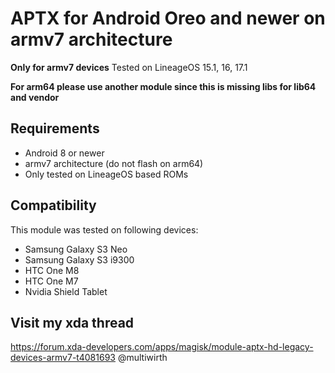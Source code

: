 # APTX for Android Oreo and newer on armv7 architecture

**Only for armv7 devices**
Tested on LineageOS 15.1, 16, 17.1

**For arm64 please use another module since this is missing libs for lib64 and vendor**

## Requirements
- Android 8 or newer
- armv7 architecture (do not flash on arm64)
- Only tested on LineageOS based ROMs

## Compatibility
This module was tested on following devices:
- Samsung Galaxy S3 Neo
- Samsung Galaxy S3 i9300
- HTC One M8
- HTC One M7
- Nvidia Shield Tablet

## Visit my xda thread
https://forum.xda-developers.com/apps/magisk/module-aptx-hd-legacy-devices-armv7-t4081693
@multiwirth


